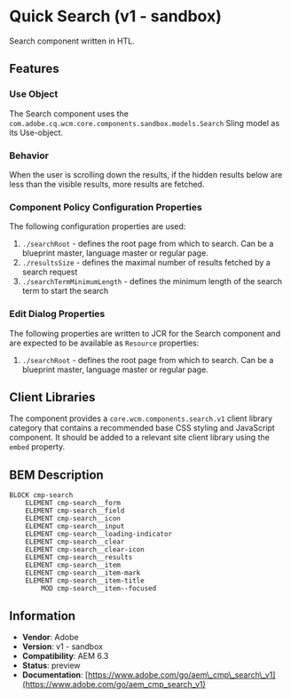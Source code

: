 <!--
Copyright 2017 Adobe Systems Incorporated

Licensed under the Apache License, Version 2.0 (the "License");
you may not use this file except in compliance with the License.
You may obtain a copy of the License at

    http://www.apache.org/licenses/LICENSE-2.0

Unless required by applicable law or agreed to in writing, software
distributed under the License is distributed on an "AS IS" BASIS,
WITHOUT WARRANTIES OR CONDITIONS OF ANY KIND, either express or implied.
See the License for the specific language governing permissions and
limitations under the License.
-->
Quick Search (v1 - sandbox)
====
Search component written in HTL.

## Features

### Use Object
The Search component uses the `com.adobe.cq.wcm.core.components.sandbox.models.Search` Sling model as its Use-object.

### Behavior
When the user is scrolling down the results, if the hidden results below are less than the visible results, more results
are fetched.

### Component Policy Configuration Properties
The following configuration properties are used:

1. `./searchRoot` - defines the root page from which to search. Can be a blueprint master, language master or regular page.
2. `./resultsSize` - defines the maximal number of results fetched by a search request
3. `./searchTermMinimumLength` - defines the minimum length of the search term to start the search

### Edit Dialog Properties
The following properties are written to JCR for the Search component and are expected to be available as `Resource` properties:

1. `./searchRoot` - defines the root page from which to search. Can be a blueprint master, language master or regular page.

## Client Libraries
The component provides a `core.wcm.components.search.v1` client library category that contains a recommended base
CSS styling and JavaScript component. It should be added to a relevant site client library using the `embed` property.

## BEM Description
```
BLOCK cmp-search
    ELEMENT cmp-search__form
    ELEMENT cmp-search__field
    ELEMENT cmp-search__icon
    ELEMENT cmp-search__input
    ELEMENT cmp-search__loading-indicator
    ELEMENT cmp-search__clear
    ELEMENT cmp-search__clear-icon
    ELEMENT cmp-search__results
    ELEMENT cmp-search__item
    ELEMENT cmp-search__item-mark
    ELEMENT cmp-search__item-title
        MOD cmp-search__item--focused
```

## Information
* **Vendor**: Adobe
* **Version**: v1 - sandbox
* **Compatibility**: AEM 6.3
* **Status**: preview
* **Documentation**: [https://www.adobe.com/go/aem\_cmp\_search\_v1](https://www.adobe.com/go/aem_cmp_search_v1)


